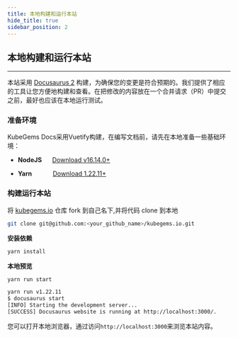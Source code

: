 ```yaml
---
title: 本地构建和运行本站
hide_title: true
sidebar_position: 2
---
```


## 本地构建和运行本站

---

本站采用 [Docusaurus 2](https://docusaurus.io/) 构建，为确保您的变更是符合预期的。我们提供了相应的工具让您方便地构建和查看。在把修改的内容放在一个合并请求（PR）中提交之前，最好也应该在本地运行测试。

### 准备环境

KubeGems Docs采用Vuetify构建，在编写文档前，请先在本地准备一些基础环境：

- **NodeJS** &nbsp; &nbsp;&nbsp;   [Download v16.14.0+](https://nodejs.org/zh-cn/download/current/)

- **Yarn** &nbsp;&nbsp;&nbsp;&nbsp;&nbsp;&nbsp;&nbsp;&nbsp;&nbsp;&nbsp;    [Download 1.22.11+](https://classic.yarnpkg.com/en/docs/install/)


### 构建运行本站

将 [kubegems.io](https://github.com/kubegems/kubegems.io) 仓库 fork 到自己名下,并将代码 clone 到本地

```bash
git clone git@github.com:<your_github_name>/kubegems.io.git
```

**安装依赖**

```bash
yarn install
```

**本地预览**

```bash
yarn run start

yarn run v1.22.11
$ docusaurus start
[INFO] Starting the development server...
[SUCCESS] Docusaurus website is running at http://localhost:3000/.
```

您可以打开本地浏览器，通过访问`http://localhost:3000`来浏览本站内容。
